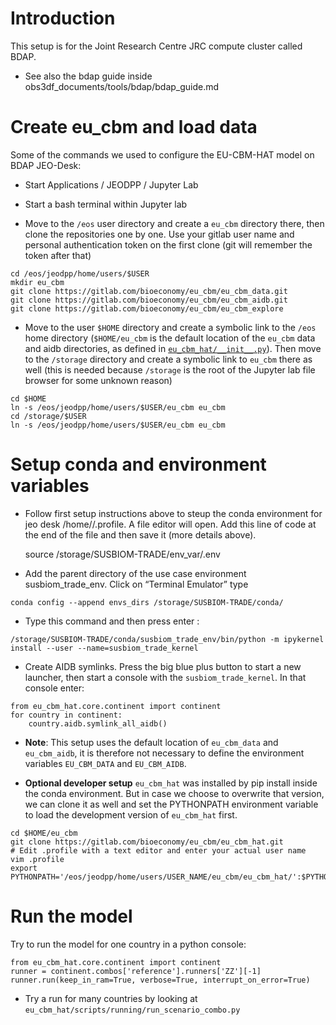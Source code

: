 
# Introduction

This setup is for the Joint Research Centre JRC compute cluster called BDAP.

- See also the bdap guide inside obs3df_documents/tools/bdap/bdap_guide.md


# Create eu_cbm and load data

Some of the commands we used to configure the EU-CBM-HAT model on BDAP JEO-Desk:

- Start Applications / JEODPP / Jupyter Lab

- Start a bash terminal within Jupyter lab

- Move to the `/eos` user directory and create a `eu_cbm` directory there, then clone
  the repositories one by one. Use your gitlab user name and personal authentication
  token on the first clone (git will remember the token after that)

```
cd /eos/jeodpp/home/users/$USER
mkdir eu_cbm
git clone https://gitlab.com/bioeconomy/eu_cbm/eu_cbm_data.git
git clone https://gitlab.com/bioeconomy/eu_cbm/eu_cbm_aidb.git
git clone https://gitlab.com/bioeconomy/eu_cbm/eu_cbm_explore
```

- Move to the user `$HOME` directory and create a symbolic link to the `/eos` home
  directory (`$HOME/eu_cbm` is the default location of the `eu_cbm` data and aidb
  directories, as defined in
  [`eu_cbm_hat/__init__.py`](https://gitlab.com/bioeconomy/eu_cbm/eu_cbm_hat/-/blob/main/eu_cbm_hat/__init__.py?ref_type=heads#L47)).
  Then move to the `/storage` directory and create a symbolic link to `eu_cbm` there as
  well (this is needed because `/storage` is the root of the Jupyter lab file browser
  for some unknown reason)

```
cd $HOME
ln -s /eos/jeodpp/home/users/$USER/eu_cbm eu_cbm
cd /storage/$USER
ln -s /eos/jeodpp/home/users/$USER/eu_cbm eu_cbm
```

# Setup conda and environment variables

- Follow first setup instructions above to steup the conda environment for jeo desk
  /home/<your username>/.profile. A file editor will open. Add this line of code at the
  end of the file and then save it (more details above).

    source /storage/SUSBIOM-TRADE/env_var/.env

- Add the parent directory of the use case environment susbiom_trade_env. Click on
  “Terminal Emulator” type

```
conda config --append envs_dirs /storage/SUSBIOM-TRADE/conda/
```

- Type this command and then press enter :

```
/storage/SUSBIOM-TRADE/conda/susbiom_trade_env/bin/python -m ipykernel install --user --name=susbiom_trade_kernel
```

- Create AIDB symlinks. Press the big blue plus button to start a new launcher, then
  start a console with the `susbiom_trade_kernel`. In that console enter:

```
from eu_cbm_hat.core.continent import continent
for country in continent:
    country.aidb.symlink_all_aidb()
```

- **Note**: This setup uses the default location of  `eu_cbm_data` and `eu_cbm_aidb`, it
  is therefore not necessary to define the environment variables `EU_CBM_DATA` and
  `EU_CBM_AIDB`.


- **Optional developer setup** `eu_cbm_hat` was installed by pip install inside the
  conda environment. But in case we choose to overwrite that version, we can clone it as
  well and set the PYTHONPATH environment variable to load the development version of
  `eu_cbm_hat` first.

```
cd $HOME/eu_cbm
git clone https://gitlab.com/bioeconomy/eu_cbm/eu_cbm_hat.git
# Edit .profile with a text editor and enter your actual user name
vim .profile
export PYTHONPATH='/eos/jeodpp/home/users/USER_NAME/eu_cbm/eu_cbm_hat/':$PYTHONPATH
```

# Run the model

Try to run the model for one country in a python console:

```
from eu_cbm_hat.core.continent import continent
runner = continent.combos['reference'].runners['ZZ'][-1]
runner.run(keep_in_ram=True, verbose=True, interrupt_on_error=True)
```

- Try a run for many countries by looking
  at `eu_cbm_hat/scripts/running/run_scenario_combo.py`



